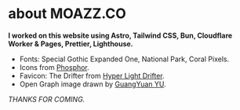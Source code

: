 # about MOAZZ.CO

**I worked on this website using Astro, Tailwind CSS, Bun, Cloudflare Worker & Pages, Prettier, Lighthouse.**

- Fonts: Special Gothic Expanded One, National Park, Coral Pixels.
- Icons from <a href="https://github.com/phosphor-icons/homepage" target="_blank" rel="noopener noreferrer">Phosphor</a>.
- Favicon: The Drifter from <a href="https://store.steampowered.com/app/257850/Hyper_Light_Drifter/" target="_blank" rel="noopener noreferrer">Hyper Light Drifter</a>.
- Open Graph image drawn by <a href="https://www.artstation.com/artwork/4bzAOk" target="_blank" rel="noopener noreferrer">GuangYuan YU</a>.

_THANKS FOR COMING._
